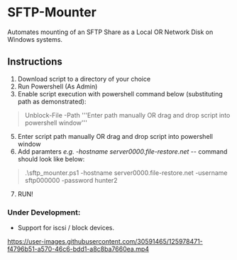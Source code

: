 # SFTP-Mounter
Automates mounting of an SFTP Share as a Local OR Network Disk on Windows systems.

## Instructions
1. Download script to a directory of your choice
2. Run Powershell (As Admin)
3. Enable script execution with powershell command below (substituting path as demonstrated):
> Unblock-File -Path '''Enter path manually OR drag and drop script into powershell window'''
5. Enter script path manually OR drag and drop script into powershell window
6. Add paramters _e.g. -hostname server0000.file-restore.net_ -- command should look like below:
> .\sftp_mounter.ps1 -hostname server0000.file-restore.net -username sftp000000 -password hunter2
7. RUN!


### Under Development:
* Support for iscsi / block devices.





https://user-images.githubusercontent.com/30591465/125978471-f4796b51-a570-46c6-bdd1-a8c8ba7660ea.mp4


